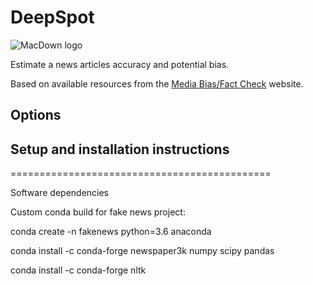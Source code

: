 # DeepSpot 

![MacDown logo](http://macdown.uranusjr.com/static/images/logo-160.png)

Estimate a news articles accuracy and potential bias.

Based on available resources from the [Media Bias/Fact Check](http://www.mediabiasfactcheck.com) website. 


Options 
-----------------------------------------------------------------------------------------------



Setup and installation instructions
-----------------------------------------------------------------------------------------------


=============================================

Software dependencies

Custom conda build for fake news project:

conda create -n fakenews python=3.6 anaconda

conda install -c conda-forge newspaper3k numpy scipy pandas

conda install -c conda-forge nltk


